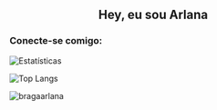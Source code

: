 <h2 align="center">Hey, eu sou Arlana</h2>

<h3 align="left">Conecte-se comigo:</h3>
<p align="left">
</p>

![Estatísticas](<https://github-readme-stats.vercel.app/api?username=bragaarlana&count_private=true&show_icons=true&theme=dark>)

![Top Langs](<https://github-readme-stats.vercel.app/api/top-langs/?username=bragaarlana&count_private=true&hide=html,css&show_icons=true&theme=dark>)


<p><img align="center" src="https://github-readme-streak-stats.herokuapp.com/?user=bragaarlana&" alt="bragaarlana" /></p>
